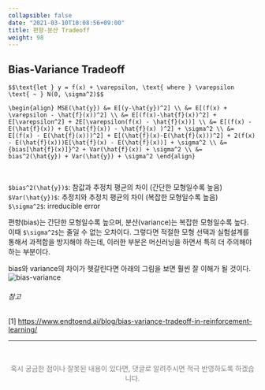```yaml
---
collapsible: false
date: "2021-03-10T10:08:56+09:00"
title: 편향-분산 Tradeoff
weight: 98
---
```


## Bias-Variance Tradeoff

`$$\text{let } y = f(x) + \varepsilon, \text{ where } \varepsilon \text{ ~ } N(0, \sigma^2)$$`

`\begin{align}
MSE(\hat{y}) &= E[(y-\hat{y})^2] \\
&= E[(f(x) + \varepsilon - \hat{f}(x))^2] \\
&= E[(f(x)-\hat{f}(x))^2] + E[\varepsilon^2] + 2E[\varepsilon(f(x) - \hat{f}(x))] \\
&= E[(f(x) - E(\hat{f}(x)) + E(\hat{f}(x)) - \hat{f}(x) )^2] + \sigma^2 \\
&= E[(f(x) - E(\hat{f}(x)))^2] + E[(\hat{f}(x)-E(\hat{f}(x)))^2] + 2(f(x) - E(\hat{f}(x)))E[\hat{f}(x) - E(\hat{f}(x))] + \sigma^2 \\
&= {bias[\hat{f}(x)]}^2 + Var(\hat{f}(x)) + \sigma^2 \\
&= bias^2(\hat{y}) + Var(\hat{y}) + \sigma^2
\end{align}`

<br>

`$bias^2(\hat{y})$`: 참값과 추정치 평균의 차이 (간단한 모형일수록 높음)
`$Var(\hat{y})$`: 추정치와 추정치 평균의 차이 (복잡한 모형일수록 높음)
`$\sigma^2$`: irreducible error

편향(bias)는 간단한 모형일수록 높으며, 분산(variance)는 복잡한 모형일수록 높다. 이때 `$\sigma^2$`는 줄일 수 없는 오차이다. 그렇다면 적절한 모형 선택과 실험설계를 통해서 과적합을 방지해야 하는데, 이러한 부분은 머신러닝을 하면서 특히 더 주의해야 하는 부분이다.

bias와 variance의 차이가 헷갈린다면 아래의 그림을 보면 훨씬 잘 이해가 될 것이다.
![bias-variance](images/posts/statistics/bias_variance.png)

###### 참고
[1] https://www.endtoend.ai/blog/bias-variance-tradeoff-in-reinforcement-learning/

---
<br> 
<p style='text-align: center; color:gray'> 혹시 궁금한 점이나 잘못된 내용이 있다면, 댓글로 알려주시면 적극 반영하도록 하겠습니다. </p>

<br>
<br>

